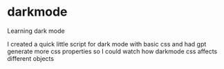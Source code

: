 # darkmode
Learning dark mode 

I created a quick little script for dark mode with basic css
and had gpt generate more css properties so I could watch
how darkmode css affects different objects
